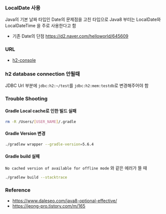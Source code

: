 ### LocalDate 사용
Java의 기본 날짜 타입인 Date의 문제점을 고친 타입으로 Java8 부터는 LocalDate와 LocalDateTime 을 주로 사용한다고 함

- 기존 Date의 단점 https://d2.naver.com/helloworld/645609
### URL
- [h2-console](http://localhost:8080/h2-console/login.do?jsessionid=5136b3d26e67e51526441f8ced8c3ece) 


### h2 database connection 안될때
JDBC Url 부분에 `jdbc:h2:~/test`를 `jdbc:h2:mem:testdb`로 변경해주어야 함

### Trouble Shooting
#### Gradle Local cache로 인한 빌드 실패

```bash
rm -R /Users/[USER_NAME]/.gradle
```

#### Gradle Version 변경

```bash
./gradlew wrapper --gradle-version=5.6.4
```

#### Gradle build 실패
`No cached version of available for offline mode` 와 같은 에러가 뜰 때

```bash
./gradlew build --stacktrace
```

### Reference
- https://www.daleseo.com/java8-optional-effective/
- https://jeong-pro.tistory.com/m/165

